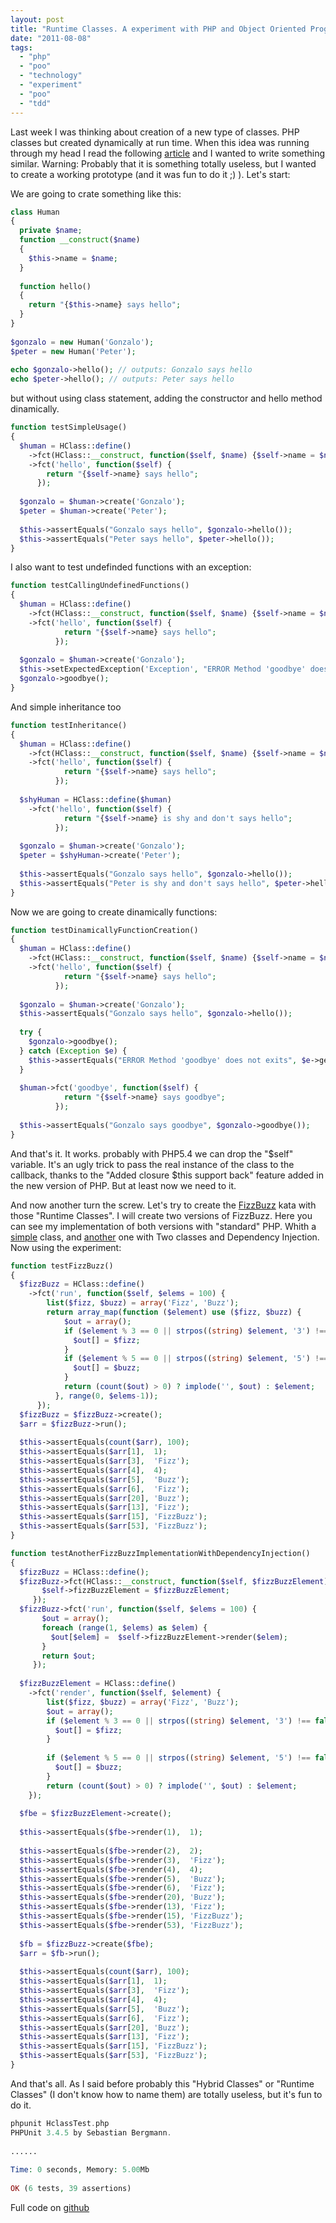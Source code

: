 ```yaml
---
layout: post
title: "Runtime Classes. A experiment with PHP and Object Oriented Programming"
date: "2011-08-08"
tags: 
  - "php"
  - "poo"
  - "technology"
  - "experiment"
  - "poo"
  - "tdd"
---
```


Last week I was thinking about creation of a new type of classes. PHP classes but created dynamically at run time. When this idea was running through my head I read the following [article](http://dhotson.tumblr.com/post/1167021666/php-object-oriented-programming-reinvented) and I wanted to write something similar. Warning: Probably that it is something totally useless, but I wanted to create a working prototype (and it was fun to do it ;) ). Let's start:

We are going to crate something like this:

```php
class Human
{
  private $name;
  function __construct($name)
  {
    $this->name = $name;
  }
 
  function hello()
  {
    return "{$this->name} says hello";
  }
}
 
$gonzalo = new Human('Gonzalo');
$peter = new Human('Peter');
 
echo $gonzalo->hello(); // outputs: Gonzalo says hello
echo $peter->hello(); // outputs: Peter says hello
```

but without using class statement, adding the constructor and hello method dinamically.

```php
function testSimpleUsage()
{
  $human = HClass::define()
    ->fct(HClass::__construct, function($self, $name) {$self->name = $name;})
    ->fct('hello', function($self) {
        return "{$self->name} says hello";
      });
 
  $gonzalo = $human->create('Gonzalo');
  $peter = $human->create('Peter');
 
  $this->assertEquals("Gonzalo says hello", $gonzalo->hello());
  $this->assertEquals("Peter says hello", $peter->hello());
}
```

I also want to test undefinded functions with an exception:

```php
function testCallingUndefinedFunctions()
{
  $human = HClass::define()
    ->fct(HClass::__construct, function($self, $name) {$self->name = $name;})
    ->fct('hello', function($self) {
            return "{$self->name} says hello";
          });
 
  $gonzalo = $human->create('Gonzalo');
  $this->setExpectedException('Exception', "ERROR Method 'goodbye' does not exits");
  $gonzalo->goodbye();
}
```

And simple inheritance too 

```php
function testInheritance()
{
  $human = HClass::define()
    ->fct(HClass::__construct, function($self, $name) {$self->name = $name;})
    ->fct('hello', function($self) {
            return "{$self->name} says hello";
          });
 
  $shyHuman = HClass::define($human)
    ->fct('hello', function($self) {
            return "{$self->name} is shy and don't says hello";
          });
 
  $gonzalo = $human->create('Gonzalo');
  $peter = $shyHuman->create('Peter');
 
  $this->assertEquals("Gonzalo says hello", $gonzalo->hello());
  $this->assertEquals("Peter is shy and don't says hello", $peter->hello());
}
```

Now we are going to create dinamically functions:

```php
function testDinamicallyFunctionCreation()
{
  $human = HClass::define()
    ->fct(HClass::__construct, function($self, $name) {$self->name = $name;})
    ->fct('hello', function($self) {
            return "{$self->name} says hello";
          });
 
  $gonzalo = $human->create('Gonzalo');
  $this->assertEquals("Gonzalo says hello", $gonzalo->hello());
 
  try {
    $gonzalo->goodbye();
  } catch (Exception $e) {
    $this->assertEquals("ERROR Method 'goodbye' does not exits", $e->getMessage());
  }
 
  $human->fct('goodbye', function($self) {
            return "{$self->name} says goodbye";
          });
 
  $this->assertEquals("Gonzalo says goodbye", $gonzalo->goodbye());
}
```

And that's it. It works. probably with PHP5.4 we can drop the "$self" variable. It's an ugly trick to pass the real instance of the class to the callback, thanks to the "Added closure $this support back" feature added in the new version of PHP. But at least now we need to it.

And now another turn the screw. Let's try to create the [FizzBuzz](http://codingdojo.org/cgi-bin/wiki.pl?KataFizzBuzz) kata with those "Runtime Classes". I will create two versions of FizzBuzz. Here you can see my implementation of both versions with "standard" PHP. Whith a [simple](https://github.com/12meses12katas/Marzo-FizzBuzz/tree/master/gonzalo123/php2) class, and [another](https://github.com/12meses12katas/Marzo-FizzBuzz/tree/master/gonzalo123/php) one with Two classes and Dependency Injection. Now using the experiment:

```php
function testFizzBuzz()
{
  $fizzBuzz = HClass::define()
    ->fct('run', function($self, $elems = 100) {
        list($fizz, $buzz) = array('Fizz', 'Buzz');
        return array_map(function ($element) use ($fizz, $buzz) {
            $out = array();
            if ($element % 3 == 0 || strpos((string) $element, '3') !== false ) {
              $out[] = $fizz;
            }
            if ($element % 5 == 0 || strpos((string) $element, '5') !== false ) {
              $out[] = $buzz;
            }
            return (count($out) > 0) ? implode('', $out) : $element;
          }, range(0, $elems-1));
      });
  $fizzBuzz = $fizzBuzz->create();
  $arr = $fizzBuzz->run();
 
  $this->assertEquals(count($arr), 100);
  $this->assertEquals($arr[1],  1);
  $this->assertEquals($arr[3],  'Fizz');
  $this->assertEquals($arr[4],  4);
  $this->assertEquals($arr[5],  'Buzz');
  $this->assertEquals($arr[6],  'Fizz');
  $this->assertEquals($arr[20], 'Buzz');
  $this->assertEquals($arr[13], 'Fizz');
  $this->assertEquals($arr[15], 'FizzBuzz');
  $this->assertEquals($arr[53], 'FizzBuzz');
}
```

```php
function testAnotherFizzBuzzImplementationWithDependencyInjection()
{
  $fizzBuzz = HClass::define();
  $fizzBuzz->fct(HClass::__construct, function($self, $fizzBuzzElement) {
       $self->fizzBuzzElement = $fizzBuzzElement;
     });
  $fizzBuzz->fct('run', function($self, $elems = 100) {
       $out = array();
       foreach (range(1, $elems) as $elem) {
         $out[$elem] =  $self->fizzBuzzElement->render($elem);
       }
       return $out;
     });
   
  $fizzBuzzElement = HClass::define()
    ->fct('render', function($self, $element) {
        list($fizz, $buzz) = array('Fizz', 'Buzz');
        $out = array();
        if ($element % 3 == 0 || strpos((string) $element, '3') !== false ) {
          $out[] = $fizz;
        }
 
        if ($element % 5 == 0 || strpos((string) $element, '5') !== false ) {
          $out[] = $buzz;
        }
        return (count($out) > 0) ? implode('', $out) : $element;
    });
 
  $fbe = $fizzBuzzElement->create();
 
  $this->assertEquals($fbe->render(1),  1);
 
  $this->assertEquals($fbe->render(2),  2);
  $this->assertEquals($fbe->render(3),  'Fizz');
  $this->assertEquals($fbe->render(4),  4);
  $this->assertEquals($fbe->render(5),  'Buzz');
  $this->assertEquals($fbe->render(6),  'Fizz');
  $this->assertEquals($fbe->render(20), 'Buzz');
  $this->assertEquals($fbe->render(13), 'Fizz');
  $this->assertEquals($fbe->render(15), 'FizzBuzz');
  $this->assertEquals($fbe->render(53), 'FizzBuzz');
 
  $fb = $fizzBuzz->create($fbe);
  $arr = $fb->run();
 
  $this->assertEquals(count($arr), 100);
  $this->assertEquals($arr[1],  1);
  $this->assertEquals($arr[3],  'Fizz');
  $this->assertEquals($arr[4],  4);
  $this->assertEquals($arr[5],  'Buzz');
  $this->assertEquals($arr[6],  'Fizz');
  $this->assertEquals($arr[20], 'Buzz');
  $this->assertEquals($arr[13], 'Fizz');
  $this->assertEquals($arr[15], 'FizzBuzz');
  $this->assertEquals($arr[53], 'FizzBuzz');
}
```

And that's all. As I said before probably this "Hybrid Classes" or "Runtime Classes" (I don't know how to name them) are totally useless, but it's fun to do it.

```php
phpunit HclassTest.php 
PHPUnit 3.4.5 by Sebastian Bergmann.
 
......
 
Time: 0 seconds, Memory: 5.00Mb
 
OK (6 tests, 39 assertions)
```

Full code on [github](https://github.com/gonzalo123/HClass)
